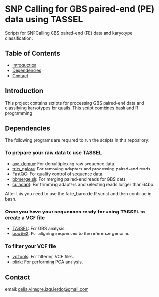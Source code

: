 # SNP Calling for GBS paired-end (PE) data using TASSEL

Scripts for SNPCalling GBS paired-end (PE) data and karyotype classification.

## Table of Contents
- [Introduction](#introduction)
- [Dependencies](#dependencies)
- [Contact](#contact)

## Introduction
This project contains scripts for processing GBS paired-end data and classifying karyotypes for quails. This script combines bash and R programming

## Dependencies
The following programs are required to run the scripts in this repository:

### To prepare your raw data to use TASSEL 
- [axe-demux](https://github.com/username/axe-demux): For demultiplexing raw sequence data.
- [trim_galore](https://github.com/FelixKrueger/TrimGalore): For removing adapters and processing paired-end reads.
- [FastQC](https://www.bioinformatics.babraham.ac.uk/projects/fastqc/): For quality control of sequence data.
- [bbmerge.sh](https://jgi.doe.gov/data-and-tools/bbtools/bb-tools-user-guide/bbmerge-guide/): For merging paired-end reads for GBS data.
- [cutadapt](https://cutadapt.readthedocs.io/en/stable/): For trimming adapters and selecting reads longer than 64bp.

After this you need to use the fake_barcode.R script and then continue in bash. 

### Once you have your sequences ready for using TASSEL to create a VCF file
- [TASSEL](https://www.maizegenetics.net/tassel): For GBS analysis.
- [bowtie2](http://bowtie-bio.sourceforge.net/bowtie2/index.shtml): For aligning sequences to the reference genome.

### To filter your VCF file
- [vcftools](https://vcftools.github.io/): For filtering VCF files.
- [plink](https://www.cog-genomics.org/plink/): For performing PCA analysis.

## Contact

email: celia.vinagre.izquierdo@gmail.com
